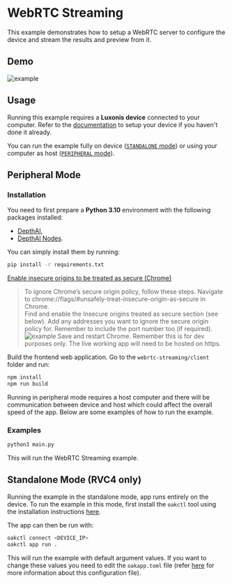 # WebRTC Streaming

This example demonstrates how to setup a WebRTC server to configure the device and stream the results and preview from it.

## Demo

![example](media/example.gif)

## Usage

Running this example requires a **Luxonis device** connected to your computer. Refer to the [documentation](https://docs.luxonis.com/software-v3/) to setup your device if you haven't done it already.

You can run the example fully on device ([`STANDALONE` mode](#standalone-mode-rvc4-only)) or using your computer as host ([`PERIPHERAL` mode](#peripheral-mode)).

## Peripheral Mode

### Installation

You need to first prepare a **Python 3.10** environment with the following packages installed:

- [DepthAI](https://pypi.org/project/depthai/),
- [DepthAI Nodes](https://pypi.org/project/depthai-nodes/).

You can simply install them by running:

```bash
pip install -r requirements.txt
```

[Enable insecure origins to be treated as secure (Chrome)](https://stackoverflow.com/a/58449078/5494277)

> To ignore Chrome’s secure origin policy, follow these steps. Navigate to chrome://flags/#unsafely-treat-insecure-origin-as-secure in Chrome.\
> Find and enable the Insecure origins treated as secure section (see below). Add any addresses you want to ignore the secure origin policy for. Remember to include the port number too (if required).
> ![example](https://i.stack.imgur.com/8HpYF.png)
> Save and restart Chrome.
> Remember this is for dev purposes only. The live working app will need to be hosted on https.

Build the frontend web application. Go to the `webrtc-streaming/client` folder and run:

```bash
npm install
npm run build
```

Running in peripheral mode requires a host computer and there will be communication between device and host which could affect the overall speed of the app. Below are some examples of how to run the example.

### Examples

```bash
python3 main.py
```

This will run the WebRTC Streaming example.

## Standalone Mode (RVC4 only)

Running the example in the standalone mode, app runs entirely on the device.
To run the example in this mode, first install the `oakctl` tool using the installation instructions [here](https://docs.luxonis.com/software-v3/oak-apps/oakctl).

The app can then be run with:

```bash
oakctl connect <DEVICE_IP>
oakctl app run .
```

This will run the example with default argument values. If you want to change these values you need to edit the `oakapp.toml` file (refer [here](https://docs.luxonis.com/software-v3/oak-apps/configuration/) for more information about this configuration file).
